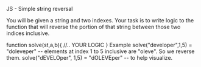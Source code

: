JS - Simple string reversal

You will be given a string and two indexes. Your task is to write logic to the function that will reverse the portion of that string between those two indices inclusive.

function solve(st,a,b){
 //.. YOUR LOGIC
}
Example
solve("developer",1,5) = "doleveper" -- elements at index 1 to 5 inclusive are "oleve". So we reverse them.
solve("dEVELOper", 1,5) = "dOLEVEper" -- to help visualize.